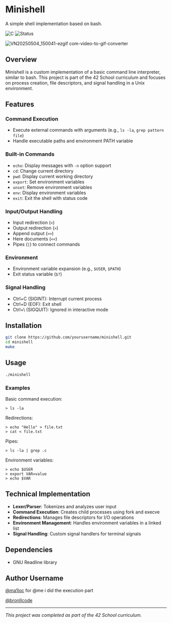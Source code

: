 # Minishell

A simple shell implementation based on bash.

![C](https://img.shields.io/badge/language-C-blue)
![Status](https://img.shields.io/badge/status-completed-success)

![VN20250504_150041-ezgif com-video-to-gif-converter](https://github.com/user-attachments/assets/b9cb0c3b-cc29-4c58-931a-03ff285a1f33)


## Overview

Minishell is a custom implementation of a basic command line interpreter, similar to bash. This project is part of the 42 School curriculum and focuses on process creation, file descriptors, and signal handling in a Unix environment.

## Features

### Command Execution
- Execute external commands with arguments (e.g., `ls -la`, `grep pattern file`)
- Handle executable paths and environment PATH variable

### Built-in Commands
- `echo`: Display messages with `-n` option support
- `cd`: Change current directory
- `pwd`: Display current working directory
- `export`: Set environment variables
- `unset`: Remove environment variables
- `env`: Display environment variables
- `exit`: Exit the shell with status code

### Input/Output Handling
- Input redirection (`<`)
- Output redirection (`>`)
- Append output (`>>`)
- Here documents (`<<`)
- Pipes (`|`) to connect commands

### Environment
- Environment variable expansion (e.g., `$USER`, `$PATH`)
- Exit status variable (`$?`)

### Signal Handling
- Ctrl+C (SIGINT): Interrupt current process
- Ctrl+D (EOF): Exit shell
- Ctrl+\ (SIGQUIT): Ignored in interactive mode

## Installation

```bash
git clone https://github.com/yourusername/minishell.git
cd minishell
make
```

## Usage

```bash
./minishell
```

### Examples

Basic command execution:
```
> ls -la
```

Redirections:
```
> echo "Hello" > file.txt
> cat < file.txt
```

Pipes:
```
> ls -la | grep .c
```

Environment variables:
```
> echo $USER
> export VAR=value
> echo $VAR
```

## Technical Implementation

- **Lexer/Parser**: Tokenizes and analyzes user input
- **Command Execution**: Creates child processes using fork and execve
- **Redirections**: Manages file descriptors for I/O operations
- **Environment Management**: Handles environment variables in a linked list
- **Signal Handling**: Custom signal handlers for terminal signals

## Dependencies

- GNU Readline library

## Author Username

[@ma1loc](https://github.com/ma1loc) for @me i did the execution part

[@bronIIcode](https://github.com/bornIIcode)

---

*This project was completed as part of the 42 School curriculum.*
